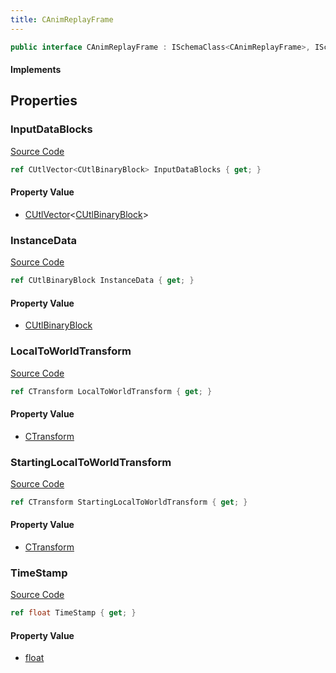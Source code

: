 ```yaml
---
title: CAnimReplayFrame
---
```


```csharp
public interface CAnimReplayFrame : ISchemaClass<CAnimReplayFrame>, ISchemaField, ISchemaClass, INativeHandle
```

#### Implements

## Properties

### InputDataBlocks

[Source Code](https://github.com/swiftly-solution/swiftlys2/blob/beta/managed/src/SwiftlyS2.Generated/Schemas/Interfaces/CAnimReplayFrame.cs#L16)

```csharp
ref CUtlVector<CUtlBinaryBlock> InputDataBlocks { get; }
```

#### Property Value

- [CUtlVector](/docs/api/-1)<[CUtlBinaryBlock](/docs/api/shared/natives/cutlbinaryblock)>

### InstanceData

[Source Code](https://github.com/swiftly-solution/swiftlys2/blob/beta/managed/src/SwiftlyS2.Generated/Schemas/Interfaces/CAnimReplayFrame.cs#L18)

```csharp
ref CUtlBinaryBlock InstanceData { get; }
```

#### Property Value

- [CUtlBinaryBlock](/docs/api/shared/natives/cutlbinaryblock)

### LocalToWorldTransform

[Source Code](https://github.com/swiftly-solution/swiftlys2/blob/beta/managed/src/SwiftlyS2.Generated/Schemas/Interfaces/CAnimReplayFrame.cs#L22)

```csharp
ref CTransform LocalToWorldTransform { get; }
```

#### Property Value

- [CTransform](/docs/api/shared/natives/ctransform)

### StartingLocalToWorldTransform

[Source Code](https://github.com/swiftly-solution/swiftlys2/blob/beta/managed/src/SwiftlyS2.Generated/Schemas/Interfaces/CAnimReplayFrame.cs#L20)

```csharp
ref CTransform StartingLocalToWorldTransform { get; }
```

#### Property Value

- [CTransform](/docs/api/shared/natives/ctransform)

### TimeStamp

[Source Code](https://github.com/swiftly-solution/swiftlys2/blob/beta/managed/src/SwiftlyS2.Generated/Schemas/Interfaces/CAnimReplayFrame.cs#L24)

```csharp
ref float TimeStamp { get; }
```

#### Property Value

- [float](https://learn.microsoft.com/dotnet/api/system.single)

